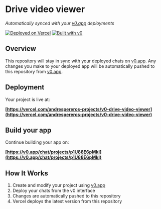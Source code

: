# Drive video viewer

*Automatically synced with your [v0.app](https://v0.app) deployments*

[![Deployed on Vercel](https://img.shields.io/badge/Deployed%20on-Vercel-black?style=for-the-badge&logo=vercel)](https://vercel.com/andrespereros-projects/v0-drive-video-viewer)
[![Built with v0](https://img.shields.io/badge/Built%20with-v0.app-black?style=for-the-badge)](https://v0.app/chat/projects/p1U88E6pMkl)

## Overview

This repository will stay in sync with your deployed chats on [v0.app](https://v0.app).
Any changes you make to your deployed app will be automatically pushed to this repository from [v0.app](https://v0.app).

## Deployment

Your project is live at:

**[https://vercel.com/andrespereros-projects/v0-drive-video-viewer](https://vercel.com/andrespereros-projects/v0-drive-video-viewer)**

## Build your app

Continue building your app on:

**[https://v0.app/chat/projects/p1U88E6pMkl](https://v0.app/chat/projects/p1U88E6pMkl)**

## How It Works

1. Create and modify your project using [v0.app](https://v0.app)
2. Deploy your chats from the v0 interface
3. Changes are automatically pushed to this repository
4. Vercel deploys the latest version from this repository